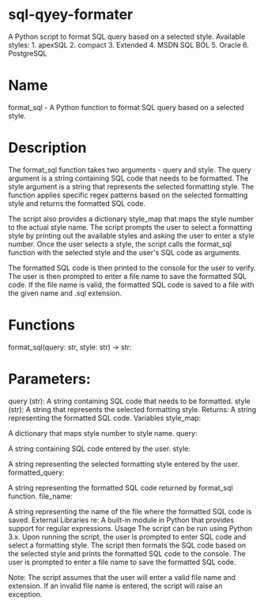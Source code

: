 # sql-qyey-formater
 A Python script to format SQL query based on a selected style. Available styles: 1. apexSQL 2. compact 3. Extended 4. MSDN SQL BOL 5. Oracle 6. PostgreSQL

# Name
format_sql - A Python function to format SQL query based on a selected style.

# Description
The format_sql function takes two arguments - query and style. The query argument is a string containing SQL code that needs to be formatted. The style argument is a string that represents the selected formatting style. The function applies specific regex patterns based on the selected formatting style and returns the formatted SQL code.

The script also provides a dictionary style_map that maps the style number to the actual style name. The script prompts the user to select a formatting style by printing out the available styles and asking the user to enter a style number. Once the user selects a style, the script calls the format_sql function with the selected style and the user's SQL code as arguments.

The formatted SQL code is then printed to the console for the user to verify. The user is then prompted to enter a file name to save the formatted SQL code. If the file name is valid, the formatted SQL code is saved to a file with the given name and .sql extension.

# Functions
format_sql(query: str, style: str) -> str:

# Parameters:
query (str): A string containing SQL code that needs to be formatted.
style (str): A string that represents the selected formatting style.
Returns:
A string representing the formatted SQL code.
Variables
style_map:

A dictionary that maps style number to style name.
query:

A string containing SQL code entered by the user.
style:

A string representing the selected formatting style entered by the user.
formatted_query:

A string representing the formatted SQL code returned by format_sql function.
file_name:

A string representing the name of the file where the formatted SQL code is saved.
External Libraries
re: A built-in module in Python that provides support for regular expressions.
Usage
The script can be run using Python 3.x. Upon running the script, the user is prompted to enter SQL code and select a formatting style. The script then formats the SQL code based on the selected style and prints the formatted SQL code to the console. The user is prompted to enter a file name to save the formatted SQL code.

Note: The script assumes that the user will enter a valid file name and extension. If an invalid file name is entered, the script will raise an exception.
